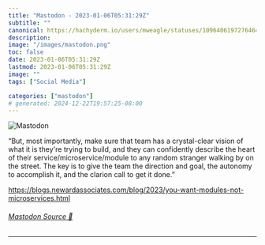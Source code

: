 ```yaml
---
title: "Mastodon - 2023-01-06T05:31:29Z"
subtitle: ""
canonical: https://hachyderm.io/users/mweagle/statuses/109640619727646422
description:
image: "/images/mastodon.png"
toc: false
date: 2023-01-06T05:31:29Z
lastmod: 2023-01-06T05:31:29Z
image: ""
tags: ["Social Media"]

categories: ["mastodon"]
# generated: 2024-12-22T19:57:25-08:00
---
```

![Mastodon](/images/mastodon.png)

<p>“But, most importantly, make sure that team has a crystal-clear vision of what it is they&#39;re trying to build, and they can confidently describe the heart of their service/microservice/module to any random stranger walking by on the street. The key is to give the team the direction and goal, the autonomy to accomplish it, and the clarion call to get it done.”</p><p><a href="https://blogs.newardassociates.com/blog/2023/you-want-modules-not-microservices.html" target="_blank" rel="nofollow noopener noreferrer" translate="no"><span class="invisible">https://</span><span class="ellipsis">blogs.newardassociates.com/blo</span><span class="invisible">g/2023/you-want-modules-not-microservices.html</span></a></p>


###### [Mastodon Source 🐘](https://hachyderm.io/@mweagle/109640619727646422)

___
